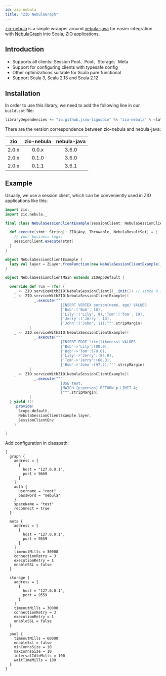 ```yaml
---
id: zio-nebula
title: "ZIO NebulaGraph"
---
```


[zio-nebula](https://github.com/nebula-contrib/zio-nebula) is a simple wrapper around [nebula-java](https://github.com/vesoft-inc/nebula-java/) for easier integration with [NebulaGraph](https://github.com/vesoft-inc/nebula) into Scala, ZIO applications.

## Introduction

- Supports all clients: Session Pool、Pool、Storage、Meta
- Support for configuring clients with typesafe config
- Other optimizations suitable for Scala pure functional
- Support Scala 3, Scala 2.13 and Scala 2.12

## Installation

In order to use this library, we need to add the following line in our `build.sbt` file:

```scala
libraryDependencies += "io.github.jxnu-liguobin" %% "zio-nebula" % <latest version>
```

There are the version correspondence between zio-nebula and nebula-java:

|  zio  | zio-nebula | nebula-java |
|:-----:|:----------:|:-----------:|
| 2.0.x |   0.0.x    |    3.6.0    |
| 2.0.x |   0.1.0    |    3.6.0    |
| 2.0.x |   0.1.1    |    3.6.1    |

## Example

Usually, we use a session client, which can be conveniently used in ZIO applications like this:
```scala
import zio._
import zio.nebula._

final class NebulaSessionClientExample(sessionClient: NebulaSessionClient) {

  def execute(stmt: String): ZIO[Any, Throwable, NebulaResultSet] = {
    // your business logic
    sessionClient.execute(stmt)
  }
}

object NebulaSessionClientExample {
  lazy val layer = ZLayer.fromFunction(new NebulaSessionClientExample(_))
}

object NebulaSessionClientMain extends ZIOAppDefault {

  override def run = (for {
    _ <- ZIO.serviceWithZIO[NebulaSessionClient](_.init()) // since 0.1.1, no need to call it manually. 
    _ <- ZIO.serviceWithZIO[NebulaSessionClientExample](
             _.execute("""
                         |INSERT VERTEX person(name, age) VALUES 
                         |'Bob':('Bob', 10), 
                         |'Lily':('Lily', 9),'Tom':('Tom', 10),
                         |'Jerry':('Jerry', 13),
                         |'John':('John', 11);""".stripMargin)
           )
    _ <- ZIO.serviceWithZIO[NebulaSessionClientExample](
             _.execute("""
                         |INSERT EDGE like(likeness) VALUES
                         |'Bob'->'Lily':(80.0),
                         |'Bob'->'Tom':(70.0),
                         |'Lily'->'Jerry':(84.0),
                         |'Tom'->'Jerry':(68.3),
                         |'Bob'->'John':(97.2);""".stripMargin)
           )
    _ <- ZIO.serviceWithZIO[NebulaSessionClientExample](
             _.execute("""
                         |USE test;
                         |MATCH (p:person) RETURN p LIMIT 4;
                         |""".stripMargin)
           )
  } yield ())
    .provide(
      Scope.default,
      NebulaSessionClientExample.layer,
      SessionClientEnv
    )

}
```
Add configuration in classpath:
```hocon
{
  graph {
    address = [
      {
        host = "127.0.0.1",
        port = 9669
      }
    ]
    auth {
      username = "root"
      password = "nebula"
    }
    spaceName = "test"
    reconnect = true
  }

  meta {
    address = [
      {
        host = "127.0.0.1",
        port = 9559
      }
    ]
    timeoutMills = 30000
    connectionRetry = 3
    executionRetry = 1
    enableSSL = false
  }

  storage {
    address = [
      {
        host = "127.0.0.1",
        port = 9559
      }
    ]
    timeoutMills = 30000
    connectionRetry = 3
    executionRetry = 1
    enableSSL = false
  }

  pool {
    timeoutMills = 60000
    enableSsl = false
    minConnsSize = 10
    maxConnsSize = 10
    intervalIdleMills = 100
    waitTimeMills = 100
  }
}
```

